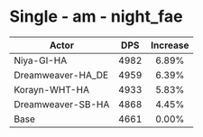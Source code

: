 # Single - am - night_fae
| Actor | DPS | Increase |
|---|:---:|:---:|
|Niya-GI-HA|4982|6.89%|
|Dreamweaver-HA_DE|4959|6.39%|
|Korayn-WHT-HA|4933|5.83%|
|Dreamweaver-SB-HA|4868|4.45%|
|Base|4661|0.00%|

